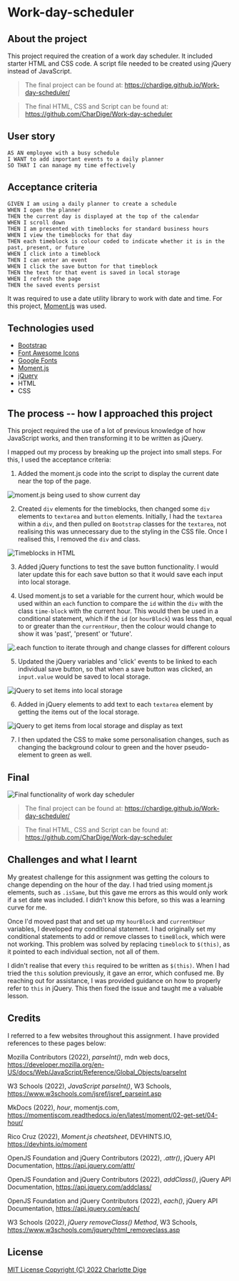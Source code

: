# Work-day-scheduler

## About the project

This project required the creation of a work day scheduler. It included starter HTML and CSS code. A script file needed to be created using jQuery instead of JavaScript.

> The final project can be found at: https://chardige.github.io/Work-day-scheduler/

> The final HTML, CSS and Script can be found at: https://github.com/CharDige/Work-day-scheduler

## User story

```
AS AN employee with a busy schedule
I WANT to add important events to a daily planner
SO THAT I can manage my time effectively
```

## Acceptance criteria

```
GIVEN I am using a daily planner to create a schedule
WHEN I open the planner
THEN the current day is displayed at the top of the calendar
WHEN I scroll down
THEN I am presented with timeblocks for standard business hours
WHEN I view the timeblocks for that day
THEN each timeblock is colour coded to indicate whether it is in the past, present, or future
WHEN I click into a timeblock
THEN I can enter an event
WHEN I click the save button for that timeblock
THEN the text for that event is saved in local storage
WHEN I refresh the page
THEN the saved events persist
```

It was required to use a date utility library to work with date and time. For this project, [Moment.js](https://momentjs.com/) was used.

## Technologies used

- [Bootstrap](https://getbootstrap.com/docs/4.6/getting-started/introduction/)
- [Font Awesome Icons](https://fontawesome.com/icons)
- [Google Fonts](https://fonts.google.com/)
- [Moment.js](https://momentjs.com/)
- [jQuery](https://jquery.com/)
- HTML
- CSS

## The process -- how I approached this project

This project required the use of a lot of previous knowledge of how JavaScript works, and then transforming it to be written as jQuery.

I mapped out my process by breaking up the project into small steps. For this, I used the acceptance criteria:

1. Added the moment.js code into the script to display the current date near the top of the page.

![moment.js being used to show current day](./images/screenshot-current-day.PNG)

2. Created `div` elements for the timeblocks, then changed some `div` elements to `textarea` and `button` elements. Initially, I had the `textarea` within a `div`, and then pulled on `Bootstrap` classes for the `textarea`, not realising this was unnecessary due to the styling in the CSS file. Once I realised this, I removed the `div` and class.

![Timeblocks in HTML](./images/screenshot-timeblocks.PNG)

3. Added jQuery functions to test the save button functionality. I would later update this for each save button so that it would save each input into local storage.

4. Used moment.js to set a variable for the current hour, which would be used within an `each` function to compare the `id` within the `div` with the class `time-block` with the current hour. This would then be used in a conditional statement, which if the `id` (or `hourBlock`) was less than, equal to or greater than the `currentHour`, then the colour would change to show it was 'past', 'present' or 'future'.

![.each function to iterate through and change classes for different colours](./images/screenshot-each.PNG)

5. Updated the jQuery variables and 'click' events to be linked to each individual save button, so that when a save button was clicked, an `input.value` would be saved to local storage.

![jQuery to set items into local storage](./images/screenshot-set.PNG)

6. Added in jQuery elements to add text to each `textarea` element by getting the items out of the local storage.

![jQuery to get items from local storage and display as text](./images/screenshot-get.PNG)

7. I then updated the CSS to make some personalisation changes, such as changing the background colour to green and the hover pseudo-element to green as well.

## Final
![Final functionality of work day scheduler](./images/work-scheduler-functionality.gif)

> The final project can be found at: https://chardige.github.io/Work-day-scheduler/

> The final HTML, CSS and Script can be found at: https://github.com/CharDige/Work-day-scheduler

## Challenges and what I learnt

My greatest challenge for this assignment was getting the colours to change depending on the hour of the day. I had tried using moment.js elements, such as `.isSame`, but this gave me errors as this would only work if a set date was included. I didn't know this before, so this was a learning curve for me. 

Once I'd moved past that and set up my `hourBlock` and `currentHour` variables, I developed my conditional statement. I had originally set my conditional statements to add or remove classes to `timeBlock`, which were not working. This problem was solved by replacing `timeblock` to `$(this)`, as it pointed to each individual section, not all of them.

I didn't realise that every `this` required to be written as `$(this)`. When I had tried the `this` solution previously, it gave an error, which confused me. By reaching out for assistance, I was provided guidance on how to properly refer to `this` in jQuery. This then fixed the issue and taught me a valuable lesson.

## Credits

I referred to a few websites throughout this assignment. I have provided references to these pages below:

Mozilla Contributors (2022), *parseInt()*, mdn web docs, https://developer.mozilla.org/en-US/docs/Web/JavaScript/Reference/Global_Objects/parseInt

W3 Schools (2022), *JavaScript parseInt()*, W3 Schools, https://www.w3schools.com/jsref/jsref_parseint.asp

MkDocs (2022), *hour*, momentjs.com, https://momentjscom.readthedocs.io/en/latest/moment/02-get-set/04-hour/

Rico Cruz (2022), *Moment.js cheatsheet*, DEVHINTS.IO, https://devhints.io/moment

OpenJS Foundation and jQuery Contributors (2022), *.attr()*, jQuery API Documentation, https://api.jquery.com/attr/

OpenJS Foundation and jQuery Contributors (2022), *addClass()*, jQuery API Documentation, https://api.jquery.com/addclass/

OpenJS Foundation and jQuery Contributors (2022), *each()*, jQuery API Documentation, https://api.jquery.com/each/

W3 Schools (2022), *jQuery removeClass() Method*, W3 Schools, https://www.w3schools.com/jquery/html_removeclass.asp

## License

[MIT License Copyright (C) 2022 Charlotte Dige](./LICENSE)